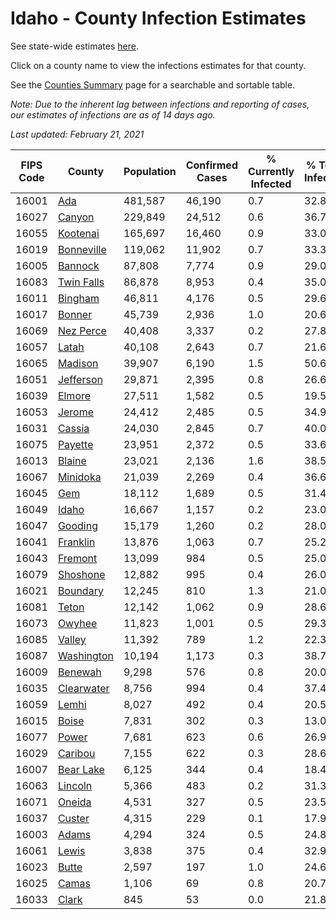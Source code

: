 # Idaho - County Infection Estimates

See state-wide estimates [here](/infections/us-id).

Click on a county name to view the infections estimates for that county.

See the [Counties Summary](/infections/summary-counties) page for a searchable and sortable table.

*Note: Due to the inherent lag between infections and reporting of cases, our estimates of infections are as of 14 days ago.*

*Last updated: February 21, 2021*

|   FIPS Code |                   County |   Population |   Confirmed Cases |   % Currently Infected |   % Total Infected |
|-------------|--------------------------|--------------|-------------------|------------------------|--------------------|
|       16001 |               [Ada](ada) |      481,587 |            46,190 |                    0.7 |               32.8 |
|       16027 |         [Canyon](canyon) |      229,849 |            24,512 |                    0.6 |               36.7 |
|       16055 |     [Kootenai](kootenai) |      165,697 |            16,460 |                    0.9 |               33.0 |
|       16019 | [Bonneville](bonneville) |      119,062 |            11,902 |                    0.7 |               33.3 |
|       16005 |       [Bannock](bannock) |       87,808 |             7,774 |                    0.9 |               29.0 |
|       16083 | [Twin Falls](twin-falls) |       86,878 |             8,953 |                    0.4 |               35.0 |
|       16011 |       [Bingham](bingham) |       46,811 |             4,176 |                    0.5 |               29.6 |
|       16017 |         [Bonner](bonner) |       45,739 |             2,936 |                    1.0 |               20.6 |
|       16069 |   [Nez Perce](nez-perce) |       40,408 |             3,337 |                    0.2 |               27.8 |
|       16057 |           [Latah](latah) |       40,108 |             2,643 |                    0.7 |               21.6 |
|       16065 |       [Madison](madison) |       39,907 |             6,190 |                    1.5 |               50.6 |
|       16051 |   [Jefferson](jefferson) |       29,871 |             2,395 |                    0.8 |               26.6 |
|       16039 |         [Elmore](elmore) |       27,511 |             1,582 |                    0.5 |               19.5 |
|       16053 |         [Jerome](jerome) |       24,412 |             2,485 |                    0.5 |               34.9 |
|       16031 |         [Cassia](cassia) |       24,030 |             2,845 |                    0.7 |               40.0 |
|       16075 |       [Payette](payette) |       23,951 |             2,372 |                    0.5 |               33.6 |
|       16013 |         [Blaine](blaine) |       23,021 |             2,136 |                    1.6 |               38.5 |
|       16067 |     [Minidoka](minidoka) |       21,039 |             2,269 |                    0.4 |               36.6 |
|       16045 |               [Gem](gem) |       18,112 |             1,689 |                    0.5 |               31.4 |
|       16049 |           [Idaho](idaho) |       16,667 |             1,157 |                    0.2 |               23.0 |
|       16047 |       [Gooding](gooding) |       15,179 |             1,260 |                    0.2 |               28.0 |
|       16041 |     [Franklin](franklin) |       13,876 |             1,063 |                    0.7 |               25.2 |
|       16043 |       [Fremont](fremont) |       13,099 |               984 |                    0.5 |               25.0 |
|       16079 |     [Shoshone](shoshone) |       12,882 |               995 |                    0.4 |               26.0 |
|       16021 |     [Boundary](boundary) |       12,245 |               810 |                    1.3 |               21.0 |
|       16081 |           [Teton](teton) |       12,142 |             1,062 |                    0.9 |               28.6 |
|       16073 |         [Owyhee](owyhee) |       11,823 |             1,001 |                    0.5 |               29.3 |
|       16085 |         [Valley](valley) |       11,392 |               789 |                    1.2 |               22.3 |
|       16087 | [Washington](washington) |       10,194 |             1,173 |                    0.3 |               38.7 |
|       16009 |       [Benewah](benewah) |        9,298 |               576 |                    0.8 |               20.0 |
|       16035 | [Clearwater](clearwater) |        8,756 |               994 |                    0.4 |               37.4 |
|       16059 |           [Lemhi](lemhi) |        8,027 |               492 |                    0.4 |               20.5 |
|       16015 |           [Boise](boise) |        7,831 |               302 |                    0.3 |               13.0 |
|       16077 |           [Power](power) |        7,681 |               623 |                    0.6 |               26.9 |
|       16029 |       [Caribou](caribou) |        7,155 |               622 |                    0.3 |               28.6 |
|       16007 |   [Bear Lake](bear-lake) |        6,125 |               344 |                    0.4 |               18.4 |
|       16063 |       [Lincoln](lincoln) |        5,366 |               483 |                    0.2 |               31.3 |
|       16071 |         [Oneida](oneida) |        4,531 |               327 |                    0.5 |               23.5 |
|       16037 |         [Custer](custer) |        4,315 |               229 |                    0.1 |               17.9 |
|       16003 |           [Adams](adams) |        4,294 |               324 |                    0.5 |               24.8 |
|       16061 |           [Lewis](lewis) |        3,838 |               375 |                    0.4 |               32.9 |
|       16023 |           [Butte](butte) |        2,597 |               197 |                    1.0 |               24.6 |
|       16025 |           [Camas](camas) |        1,106 |                69 |                    0.8 |               20.7 |
|       16033 |           [Clark](clark) |          845 |                53 |                    0.0 |               21.8 |